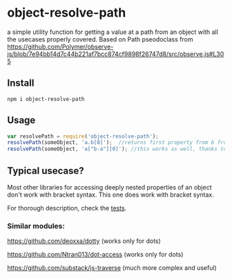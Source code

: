 # object-resolve-path
a simple utility function for getting a value at a path from an object with all the usecases properly covered. 
Based on Path pseodoclass from https://github.com/Polymer/observe-js/blob/7e94bb14d7c44b221af7bcc874cf9898f26747d8/src/observe.js#L305

## Install
```
npm i object-resolve-path
```

## Usage

```javascript
var resolvePath = require('object-resolve-path');
resolvePath(someObject, 'a.b[0]');	//returns first property from b from a from someObject
resolvePath(someObject, 'a["b-a"][0]');	//this works as well, thanks to the parser/statemachine
```

## Typical usecase?
Most other libraries for accessing deeply nested properties of an object don't work with bracket syntax. This one does work with bracket syntax. 

For thorough description, check the [tests](https://github.com/capaj/object-resolve-path/blob/master/test/object-resolve-path.spec.js).

### Similar modules:

https://github.com/deoxxa/dotty (works only for dots)

https://github.com/Ntran013/dot-access  (works only for dots)

https://github.com/substack/js-traverse (much more complex and useful)
